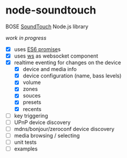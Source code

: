 # node-soundtouch
BOSE [SoundTouch](http://bose.com/soundtouch) Node.js library

*work in progress*

- [x] uses [ES6 promise](https://github.com/jakearchibald/es6-promise)s
- [x] uses [ws](https://github.com/websockets/ws) as websocket component
- [x] realtime eventing for changes on the device
  - [x] device and media info
  - [x] device configuration (name, bass levels)
  - [x] volume
  - [x] zones
  - [x] souces
  - [x] presets
  - [x] recents
- [ ] key triggering
- [ ] UPnP device discovery
- [ ] mdns/bonjour/zeroconf device discovery
- [ ] media browsing / selecting
- [ ] unit tests
- [ ] examples